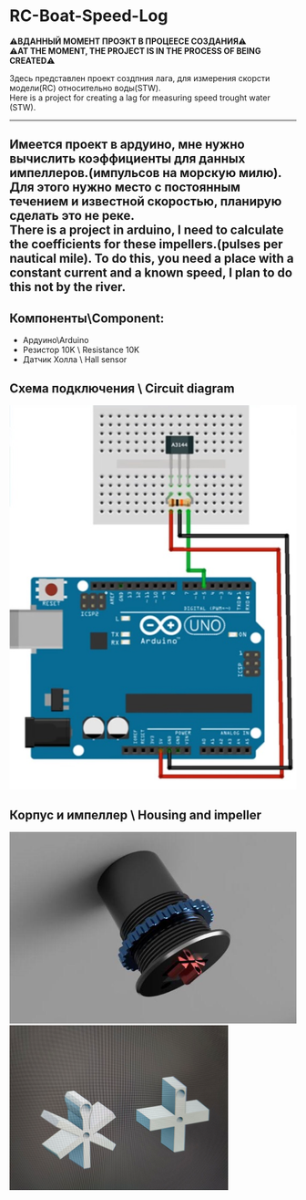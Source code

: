 # RC-Boat-Speed-Log

 ⚠️**ВДАННЫЙ МОМЕНТ ПРОЭКТ В ПРОЦЕЕСЕ СОЗДАНИЯ**⚠️\
 ⚠️**AT THE MOMENT, THE PROJECT IS IN THE PROCESS OF BEING CREATED**⚠️

Здесь представлен проект создпния лага, для измерения скорсти модели(RC) относительно воды(STW).\
Here is a project for creating a lag for measuring speed trought water (STW).

-------------------------------------------------------------------------------------------------
Имеется проект в ардуино,  мне нужно  вычислить коэффициенты для данных импеллеров.(импульсов на морскую милю). Для этого  нужно место с постоянным течением и известной скоростью,  планирую сделать это не реке. \
There is a project in arduino, I need to calculate the coefficients for these impellers.(pulses per nautical mile). To do this, you need a place with a constant current and a known speed, I plan to do this not by the river.
-------------------------------------------------------------------------------------------------

## Компоненты\Component:
 - Ардуино\Arduino                      
 - Резистор 10K \ Resistance 10K                   
 - Датчик Холла \ Hall sensor 

## Схема подключения \ Circuit diagram 

![Screenshot](screen.png)

## Корпус и импеллер \ Housing and impeller
![Screenshot](body.png)
![Screenshot](impeller.png)
